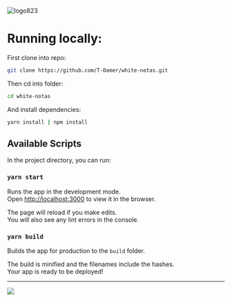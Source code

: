 ![logo823](https://user-images.githubusercontent.com/49658988/128011895-6c33903c-ba55-4234-97a9-83ef016e5bde.png)

# Running locally:

First clone into repo:

```bash
git clone https://github.com/T-Damer/white-notas.git
```

Then cd into folder:

```bash
cd white-notas
```

And install dependencies:

```bash
yarn install | npm install
```

## Available Scripts

In the project directory, you can run:

### `yarn start`

Runs the app in the development mode.\
Open [http://localhost:3000](http://localhost:3000) to view it in the browser.

The page will reload if you make edits.\
You will also see any lint errors in the console.

### `yarn build`

Builds the app for production to the `build` folder.

The build is minified and the filenames include the hashes.\
Your app is ready to be deployed!

---

<a href="https://www.buymeacoffee.com/tdamer"><img src="https://img.buymeacoffee.com/button-api/?text=Support me with a coffee&emoji=☕️&slug=tdamer&button_colour=ffcc33&font_colour=000&font_family=Lato&outline_colour=000&coffee_colour=000"></a>

